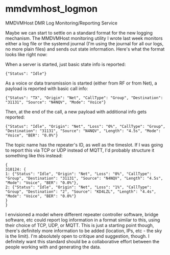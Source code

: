 # mmdvmhost_logmon
MMDVMHost DMR Log Monitoring/Reporting Service

Maybe we can start to settle on a standard format for the new logging mechanism. The MMDVMHost monitoring utility I wrote last week monitors either a log file or the systemd journal (I'm using the journal for all our logs, no more plain files) and sends out state information. Here's what the format looks like right now:


When a server is started, just basic state info is reported:

`{"Status": "Idle"}`

As a voice or data transmission is started (either from RF or from Net), a payload is reported with basic call info:

`{"Status": "TX", "Origin": "Net", "CallType": "Group", "Destination": "31131", "Source": "N4NQV", "Mode": "Voice"}`


Then, at the end of the call, a new payload with additional info gets reported:

`{"Status": "Idle", "Origin": "Net", "Loss": "0%", "CallType": "Group", "Destination": "31131", "Source": "N4NQV", "Length": "4.5s", "Mode": "Voice", "BER": "0.0%"}`

The topic name has the repeater's ID, as well as the timeslot. If I was going to report this via TCP or UDP instead of MQTT, I'd probably structure it something like this instead:

```
{
310124: {
1: {"Status": "Idle", "Origin": "Net", "Loss": "0%", "CallType": "Group", "Destination": "31131", "Source": "N4NQV", "Length": "4.5s", "Mode": "Voice", "BER": "0.0%"},
2: {"Status": "Idle", "Origin": "Net", "Loss": "1%", "CallType": "Group", "Destination": "2", "Source": "KD4LZL", "Length": "4.4s", "Mode": "Voice", "BER": "0.0%"}
}
}
```

I envisioned a model where different repeater controller software, bridge software, etc could report log information in a format similar to this, using their choice of TCP, UDP, or MQTT. This is just a starting point though, there's definitely more information to be added (location, IPs, etc - the sky is the limit). I'm absolutely open to critique and suggestion, though. I definitely want this standard should be a collaborative effort between the people working with and generating the data. 
